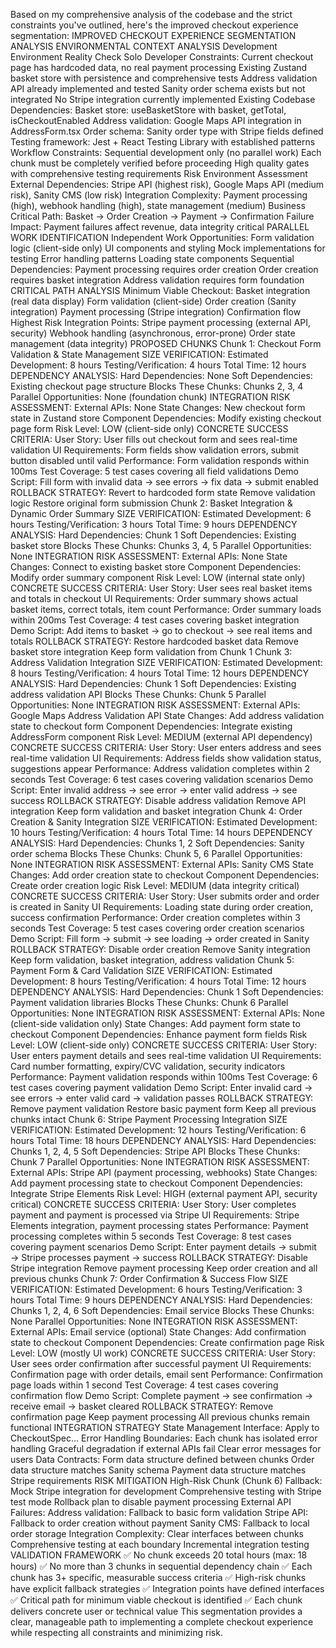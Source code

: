 Based on my comprehensive analysis of the codebase and the strict constraints you've outlined, here's the improved checkout experience segmentation:
IMPROVED CHECKOUT EXPERIENCE SEGMENTATION ANALYSIS
ENVIRONMENTAL CONTEXT ANALYSIS
Development Environment Reality Check
Solo Developer Constraints:
Current checkout page has hardcoded data, no real payment processing
Existing Zustand basket store with persistence and comprehensive tests
Address validation API already implemented and tested
Sanity order schema exists but not integrated
No Stripe integration currently implemented
Existing Codebase Dependencies:
Basket store: useBasketStore with basket, getTotal, isCheckoutEnabled
Address validation: Google Maps API integration in AddressForm.tsx
Order schema: Sanity order type with Stripe fields defined
Testing framework: Jest + React Testing Library with established patterns
Workflow Constraints:
Sequential development only (no parallel work)
Each chunk must be completely verified before proceeding
High quality gates with comprehensive testing requirements
Risk Environment Assessment
External Dependencies: Stripe API (highest risk), Google Maps API (medium risk), Sanity CMS (low risk)
Integration Complexity: Payment processing (high), webhook handling (high), state management (medium)
Business Critical Path: Basket → Order Creation → Payment → Confirmation
Failure Impact: Payment failures affect revenue, data integrity critical
PARALLEL WORK IDENTIFICATION
Independent Work Opportunities:
Form validation logic (client-side only)
UI components and styling
Mock implementations for testing
Error handling patterns
Loading state components
Sequential Dependencies:
Payment processing requires order creation
Order creation requires basket integration
Address validation requires form foundation
CRITICAL PATH ANALYSIS
Minimum Viable Checkout:
Basket integration (real data display)
Form validation (client-side)
Order creation (Sanity integration)
Payment processing (Stripe integration)
Confirmation flow
Highest Risk Integration Points:
Stripe payment processing (external API, security)
Webhook handling (asynchronous, error-prone)
Order state management (data integrity)
PROPOSED CHUNKS
Chunk 1: Checkout Form Validation & State Management
SIZE VERIFICATION:
Estimated Development: 8 hours
Testing/Verification: 4 hours
Total Time: 12 hours
DEPENDENCY ANALYSIS:
Hard Dependencies: None
Soft Dependencies: Existing checkout page structure
Blocks These Chunks: Chunks 2, 3, 4
Parallel Opportunities: None (foundation chunk)
INTEGRATION RISK ASSESSMENT:
External APIs: None
State Changes: New checkout form state in Zustand store
Component Dependencies: Modify existing checkout page form
Risk Level: LOW (client-side only)
CONCRETE SUCCESS CRITERIA:
User Story: User fills out checkout form and sees real-time validation
UI Requirements: Form fields show validation errors, submit button disabled until valid
Performance: Form validation responds within 100ms
Test Coverage: 5 test cases covering all field validations
Demo Script: Fill form with invalid data → see errors → fix data → submit enabled
ROLLBACK STRATEGY:
Revert to hardcoded form state
Remove validation logic
Restore original form submission
Chunk 2: Basket Integration & Dynamic Order Summary
SIZE VERIFICATION:
Estimated Development: 6 hours
Testing/Verification: 3 hours
Total Time: 9 hours
DEPENDENCY ANALYSIS:
Hard Dependencies: Chunk 1
Soft Dependencies: Existing basket store
Blocks These Chunks: Chunks 3, 4, 5
Parallel Opportunities: None
INTEGRATION RISK ASSESSMENT:
External APIs: None
State Changes: Connect to existing basket store
Component Dependencies: Modify order summary component
Risk Level: LOW (internal state only)
CONCRETE SUCCESS CRITERIA:
User Story: User sees real basket items and totals in checkout
UI Requirements: Order summary shows actual basket items, correct totals, item count
Performance: Order summary loads within 200ms
Test Coverage: 4 test cases covering basket integration
Demo Script: Add items to basket → go to checkout → see real items and totals
ROLLBACK STRATEGY:
Restore hardcoded basket data
Remove basket store integration
Keep form validation from Chunk 1
Chunk 3: Address Validation Integration
SIZE VERIFICATION:
Estimated Development: 8 hours
Testing/Verification: 4 hours
Total Time: 12 hours
DEPENDENCY ANALYSIS:
Hard Dependencies: Chunk 1
Soft Dependencies: Existing address validation API
Blocks These Chunks: Chunk 5
Parallel Opportunities: None
INTEGRATION RISK ASSESSMENT:
External APIs: Google Maps Address Validation API
State Changes: Add address validation state to checkout form
Component Dependencies: Integrate existing AddressForm component
Risk Level: MEDIUM (external API dependency)
CONCRETE SUCCESS CRITERIA:
User Story: User enters address and sees real-time validation
UI Requirements: Address fields show validation status, suggestions appear
Performance: Address validation completes within 2 seconds
Test Coverage: 6 test cases covering validation scenarios
Demo Script: Enter invalid address → see error → enter valid address → see success
ROLLBACK STRATEGY:
Disable address validation
Remove API integration
Keep form validation and basket integration
Chunk 4: Order Creation & Sanity Integration
SIZE VERIFICATION:
Estimated Development: 10 hours
Testing/Verification: 4 hours
Total Time: 14 hours
DEPENDENCY ANALYSIS:
Hard Dependencies: Chunks 1, 2
Soft Dependencies: Sanity order schema
Blocks These Chunks: Chunk 5, 6
Parallel Opportunities: None
INTEGRATION RISK ASSESSMENT:
External APIs: Sanity CMS
State Changes: Add order creation state to checkout
Component Dependencies: Create order creation logic
Risk Level: MEDIUM (data integrity critical)
CONCRETE SUCCESS CRITERIA:
User Story: User submits order and order is created in Sanity
UI Requirements: Loading state during order creation, success confirmation
Performance: Order creation completes within 3 seconds
Test Coverage: 5 test cases covering order creation scenarios
Demo Script: Fill form → submit → see loading → order created in Sanity
ROLLBACK STRATEGY:
Disable order creation
Remove Sanity integration
Keep form validation, basket integration, address validation
Chunk 5: Payment Form & Card Validation
SIZE VERIFICATION:
Estimated Development: 8 hours
Testing/Verification: 4 hours
Total Time: 12 hours
DEPENDENCY ANALYSIS:
Hard Dependencies: Chunk 1
Soft Dependencies: Payment validation libraries
Blocks These Chunks: Chunk 6
Parallel Opportunities: None
INTEGRATION RISK ASSESSMENT:
External APIs: None (client-side validation only)
State Changes: Add payment form state to checkout
Component Dependencies: Enhance payment form fields
Risk Level: LOW (client-side only)
CONCRETE SUCCESS CRITERIA:
User Story: User enters payment details and sees real-time validation
UI Requirements: Card number formatting, expiry/CVC validation, security indicators
Performance: Payment validation responds within 100ms
Test Coverage: 6 test cases covering payment validation
Demo Script: Enter invalid card → see errors → enter valid card → validation passes
ROLLBACK STRATEGY:
Remove payment validation
Restore basic payment form
Keep all previous chunks intact
Chunk 6: Stripe Payment Processing Integration
SIZE VERIFICATION:
Estimated Development: 12 hours
Testing/Verification: 6 hours
Total Time: 18 hours
DEPENDENCY ANALYSIS:
Hard Dependencies: Chunks 1, 2, 4, 5
Soft Dependencies: Stripe API
Blocks These Chunks: Chunk 7
Parallel Opportunities: None
INTEGRATION RISK ASSESSMENT:
External APIs: Stripe API (payment processing, webhooks)
State Changes: Add payment processing state to checkout
Component Dependencies: Integrate Stripe Elements
Risk Level: HIGH (external payment API, security critical)
CONCRETE SUCCESS CRITERIA:
User Story: User completes payment and payment is processed via Stripe
UI Requirements: Stripe Elements integration, payment processing states
Performance: Payment processing completes within 5 seconds
Test Coverage: 8 test cases covering payment scenarios
Demo Script: Enter payment details → submit → Stripe processes payment → success
ROLLBACK STRATEGY:
Disable Stripe integration
Remove payment processing
Keep order creation and all previous chunks
Chunk 7: Order Confirmation & Success Flow
SIZE VERIFICATION:
Estimated Development: 6 hours
Testing/Verification: 3 hours
Total Time: 9 hours
DEPENDENCY ANALYSIS:
Hard Dependencies: Chunks 1, 2, 4, 6
Soft Dependencies: Email service
Blocks These Chunks: None
Parallel Opportunities: None
INTEGRATION RISK ASSESSMENT:
External APIs: Email service (optional)
State Changes: Add confirmation state to checkout
Component Dependencies: Create confirmation page
Risk Level: LOW (mostly UI work)
CONCRETE SUCCESS CRITERIA:
User Story: User sees order confirmation after successful payment
UI Requirements: Confirmation page with order details, email sent
Performance: Confirmation page loads within 1 second
Test Coverage: 4 test cases covering confirmation flow
Demo Script: Complete payment → see confirmation → receive email → basket cleared
ROLLBACK STRATEGY:
Remove confirmation page
Keep payment processing
All previous chunks remain functional
INTEGRATION STRATEGY
State Management Interface:
Apply to CheckoutSpec...
Error Handling Boundaries:
Each chunk has isolated error handling
Graceful degradation if external APIs fail
Clear error messages for users
Data Contracts:
Form data structure defined between chunks
Order data structure matches Sanity schema
Payment data structure matches Stripe requirements
RISK MITIGATION
High-Risk Chunk (Chunk 6) Fallback:
Mock Stripe integration for development
Comprehensive testing with Stripe test mode
Rollback plan to disable payment processing
External API Failures:
Address validation: Fallback to basic form validation
Stripe API: Fallback to order creation without payment
Sanity CMS: Fallback to local order storage
Integration Complexity:
Clear interfaces between chunks
Comprehensive testing at each boundary
Incremental integration testing
VALIDATION FRAMEWORK
✅ No chunk exceeds 20 total hours (max: 18 hours)
✅ No more than 3 chunks in sequential dependency chain
✅ Each chunk has 3+ specific, measurable success criteria
✅ High-risk chunks have explicit fallback strategies
✅ Integration points have defined interfaces
✅ Critical path for minimum viable checkout is identified
✅ Each chunk delivers concrete user or technical value
This segmentation provides a clear, manageable path to implementing a complete checkout experience while respecting all constraints and minimizing risk.
